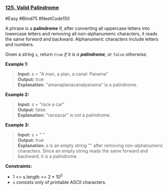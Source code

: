 ### [125. Valid Palindrome](https://leetcode.com/problems/valid-palindrome/)

#Easy #Blind75 #NeetCode150

A phrase is a **palindrome** if, after converting all uppercase letters into lowercase letters and removing all non-alphanumeric characters, it reads the same forward and backward. Alphanumeric characters include letters and numbers.

Given a string `s`, return `true` _if it is a **palindrome**, or_ `false` _otherwise_.

**Example 1:**

> **Input:** s = "A man, a plan, a canal: Panama"  
> **Output:** true  
> **Explanation:** "amanaplanacanalpanama" is a palindrome.

**Example 2:**

> **Input:** s = "race a car"  
> **Output:** false  
> **Explanation:** "raceacar" is not a palindrome.

**Example 3:**

> **Input:** s = " "  
> **Output:** true  
> **Explanation:** s is an empty string "" after removing non-alphanumeric characters. Since an empty string reads the same forward and backward, it is a palindrome.

**Constraints:**

- 1 <= s.length <= 2 \* 10<sup>5</sup>
- `s` consists only of printable ASCII characters.
